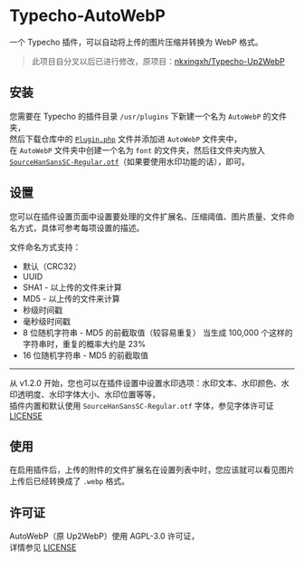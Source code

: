 # Typecho-AutoWebP
一个 Typecho 插件，可以自动将上传的图片压缩并转换为 WebP 格式。

> 此项目自分叉以后已进行修改，原项目：[nkxingxh/Typecho-Up2WebP](https://github.com/nkxingxh/Typecho-Up2WebP)

## 安装
您需要在 Typecho 的插件目录 `/usr/plugins` 下新建一个名为 `AutoWebP` 的文件夹，  
然后下载仓库中的 [`Plugin.php`](AutoWebP/Plugin.php) 文件并添加进 `AutoWebP` 文件夹中，  
在 `AutoWebP` 文件夹中创建一个名为 `font` 的文件夹，然后往文件夹内放入 [`SourceHanSansSC-Regular.otf`](AutoWebP/font/SourceHanSansSC-Regular.otf)（如果要使用水印功能的话），即可。

## 设置
您可以在插件设置页面中设置要处理的文件扩展名、压缩阈值、图片质量、文件命名方式，具体可参考每项设置的描述。

文件命名方式支持：
- 默认（CRC32）
- UUID
- SHA1 - 以上传的文件来计算
- MD5 - 以上传的文件来计算
- 秒级时间戳
- 毫秒级时间戳
- 8 位随机字符串 - MD5 的前截取值（较容易重复）
    当生成 100,000 个这样的字符串时，重复的概率大约是 23%
- 16 位随机字符串 - MD5 的前截取值

---

从 v1.2.0 开始，您也可以在插件设置中设置水印选项：水印文本、水印颜色、水印透明度、水印字体大小、水印位置等等，  
插件内置和默认使用 `SourceHanSansSC-Regular.otf` 字体，参见字体许可证 [LICENSE](LICENSE)

## 使用
在启用插件后，上传的附件的文件扩展名在设置列表中时，您应该就可以看见图片上传后已经转换成了 `.webp` 格式。

## 许可证
AutoWebP（原 Up2WebP）使用 AGPL-3.0 许可证，  
详情参见 [LICENSE](LICENSE)
